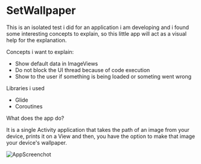 # SetWallpaper

This is an isolated test i did for an application i am developing and i found some interesting concepts to explain, 
so this little app will act as a visual help for the explanation.

Concepts i want to explain: 

- Show default data in ImageViews
- Do not block the UI thread because of code execution
- Show to the user if something is being loaded or someting went wrong

Libraries i used

- Glide
- Coroutines 

What does the app do? 

It is a single Activity application that takes the path of an image from your device, prints it on a View
and then, you have the option to make that image your device's wallpaper.

![AppScreenchot](https://user-images.githubusercontent.com/54866393/98014150-8d53ac80-1dfb-11eb-8b84-5826ab6bcb83.png)



